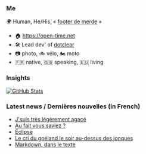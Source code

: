 ### Me

🌍 Human, He/His, « [footer de merde](https://open-time.net/post/2013/07/17/La-veritable-histoire-du-Footer-de-merde-) » 
* 🏠 https://open-time.net 
* 🛠️ Lead dev' of [dotclear](https://git.dotclear.org/dev/dotclear)
* 📷 photo, 🚲 vélo, 🏍️ moto 
* 🇫🇷 native, 🇬🇧 speaking, 🇪🇺 living

### Insights

[![GitHub Stats](https://github-readme-stats-sigma-five.vercel.app/api?username=franck-paul)](https://github.com/franck-paul)

### Latest news / Dernières nouvelles (in French)

<!-- BLOG-POST-LIST:START -->
- [J&#39;suis très légèrement agacé](https://open-time.net/post/2025/05/27/J-suis-tres-legerement-agace)
- [Au fait vous saviez ?](https://open-time.net/post/2025/05/26/Au-fait-vous-saviez)
- [Éclipse](https://open-time.net/post/2025/05/25/Eclipse)
- [Le cri du goéland le soir au-dessus des jonques](https://open-time.net/post/2025/05/24/Le-cri-du-goeland-le-soir-au-dessus-des-jonques)
- [Markdown, dans le texte](https://open-time.net/post/2025/05/23/Markdown-dans-le-texte)
<!-- BLOG-POST-LIST:END -->
